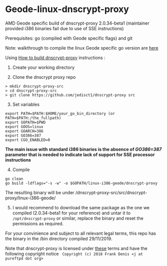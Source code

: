# Geode-linux-dnscrypt-proxy
AMD Geode specific build of dnscrypt-proxy 2.0.34-beta1 (maintainer provided i386 binaries fail due to use of SSE instructions)

Prerequisites: go (compiled with Geode specific flags) and git

Note: walkthrough to compile the linux Geode specific go version are [here](https://github.com/rhy-ama/Geode-linux-go)

Using [How to build dnscrypt-proxy](https://github.com/dnscrypt/dnscrypt-proxy/wiki/building-from-source) instructions :

1. Create your working directory

2. Clone the dnscrypt proxy repo
```
> mkdir dnscrypt-proxy-src
> cd dnscrypt-proxy-src
> git clone https://github.com/jedisct1/dnscrypt-proxy src
```

3. Set variables
```
export PATH=$PATH:$HOME/your_go_bin_directory (or PATH=$PATH:/the_fullpath)
export GOPATH=$PWD
export GOOS=linux
export GOARCH=386
export GO386=387
export CGO_ENABLED=0 
```

**The main issue with standard i386 binaries is the absence of **_GO386=387_** parameter that is needed to indicate lack of support for SSE processor instructions**

4. Compile
```
go clean
go build -ldflags="-s -w" -o $GOPATH/linux-i386-geode/dnscrypt-proxy
```

The resulting binary will be under /dnscrypt-proxy-src/src/dnscrypt-proxy/linux-i386-geode/

5. I would recommend to download the same package as the one we compiled (2.0.34-beta1 for your reference) and untar it to ```/opt/dnscrypt-proxy``` or similar, replace the binary and reset the permissions as required.

For your convinience and subject to all relevant legal terms, this repo has the binary in the /bin directory compiled 29/11/2019.

Note that dnscrypt-proxy is licensed under [these](https://github.com/DNSCrypt/dnscrypt-proxy/blob/master/LICENSE) terms and have the following copyright notice ``` Copyright (c) 2018 Frank Denis <j at pureftpd dot org>```


